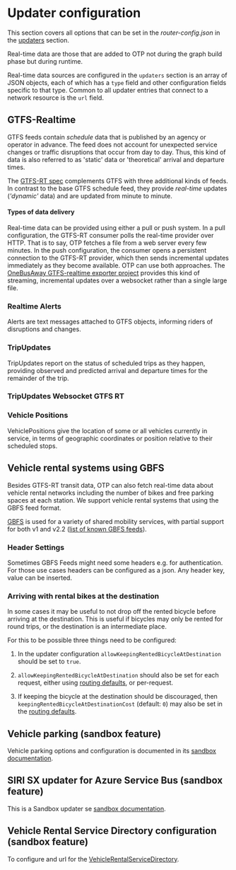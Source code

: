 <!--
  NOTE! Part of this document is generated. Make sure you edit the template, not the generated doc.

   - Template directory is:  /doc-templates
   - Generated directory is: /docs 
-->


# Updater configuration

This section covers all options that can be set in the *router-config.json* in the 
[updaters](RouterConfiguration.md) section.

Real-time data are those that are added to OTP not during the graph build phase but during runtime.

Real-time data sources are configured in the `updaters` section is an array of JSON objects, each
of which has a `type` field and other configuration fields specific to that type. Common to all
updater entries that connect to a network resource is the `url` field.

## GTFS-Realtime

GTFS feeds contain *schedule* data that is published by an agency or operator in advance. The
feed does not account for unexpected service changes or traffic disruptions that occur from day to
day. Thus, this kind of data is also referred to as 'static' data or 'theoretical' arrival and
departure times.

The [GTFS-RT spec](https://developers.google.com/transit/gtfs-realtime/) complements GTFS with three
additional kinds of feeds. In contrast to the base GTFS schedule feed, they provide *real-time*
updates (*'dynamic'* data) and are updated from minute to minute.

#### Types of data delivery

Real-time data can be provided using either a pull or push system. In a pull configuration, the
GTFS-RT consumer polls the real-time provider over HTTP. That is to say, OTP fetches a file from a
web server every few minutes. In the push configuration, the consumer opens a persistent connection
to the GTFS-RT provider, which then sends incremental updates immediately as they become available.
OTP can use both approaches.
The [OneBusAway GTFS-realtime exporter project](https://github.com/OneBusAway/onebusaway-gtfs-realtime-exporter)
provides this kind of streaming, incremental updates over a websocket rather than a single large
file.

### Realtime Alerts

Alerts are text messages attached to GTFS objects, informing riders of disruptions and changes.

<!-- INSERT: real-time-alerts -->


### TripUpdates

TripUpdates report on the status of scheduled trips as they happen, providing observed and 
predicted arrival and departure times for the remainder of the trip.

<!-- INSERT: stop-time-updater -->


### TripUpdates Websocket GTFS RT

<!-- INSERT: websocket-gtfs-rt-updater -->


### Vehicle Positions

VehiclePositions give the location of some or all vehicles currently in service, in terms of 
geographic coordinates or position relative to their scheduled stops.

<!-- INSERT: vehicle-positions -->


## Vehicle rental systems using GBFS

Besides GTFS-RT transit data, OTP can also fetch real-time data about vehicle rental networks
including the number of bikes and free parking spaces at each station. We support vehicle rental
systems that using the GBFS feed format.

[GBFS](https://github.com/NABSA/gbfs) is used for a variety of shared mobility services, with
partial support for both v1 and v2.2 ([list of known GBFS feeds](https://github.com/NABSA/gbfs/blob/master/systems.csv)).

<!-- INSERT: vehicle-rental -->

### Header Settings
Sometimes GBFS Feeds might need some headers e.g. for authentication. For those use cases headers
can be configured as a json. Any header key, value can be inserted.

### Arriving with rental bikes at the destination

In some cases it may be useful to not drop off the rented bicycle before arriving at the
destination. This is useful if bicycles may only be rented for round trips, or the destination is an
intermediate place.

For this to be possible three things need to be configured:

1. In the updater configuration `allowKeepingRentedBicycleAtDestination` should be set to `true`.

2. `allowKeepingRentedBicycleAtDestination` should also be set for each request, either using
   [routing defaults](#routing-defaults), or per-request.

3. If keeping the bicycle at the destination should be discouraged, then
   `keepingRentedBicycleAtDestinationCost` (default: `0`) may also be set in the
   [routing defaults](#routing-defaults).

## Vehicle parking (sandbox feature)

Vehicle parking options and configuration is documented in
its [sandbox documentation](sandbox/VehicleParking.md).

<!-- INSERT: vehicle-parking -->



## SIRI SX updater for Azure Service Bus (sandbox feature)

This is a Sandbox updater se [sandbox documentation](sandbox/SiriAzureUpdater.md).

<!-- INSERT: siri-azure-sx-updater -->


## Vehicle Rental Service Directory configuration (sandbox feature)

To configure and url for
the [VehicleRentalServiceDirectory](sandbox/VehicleRentalServiceDirectory.md).

